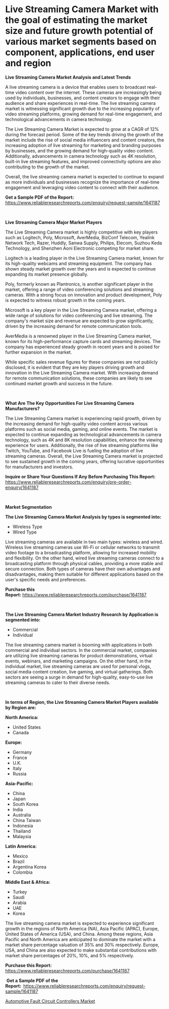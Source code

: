 <p><h1>Live Streaming Camera Market with the goal of estimating the market size and future growth potential of various market segments based on component, applications, end user and region</h1></p><p><strong>Live Streaming Camera Market Analysis and Latest Trends</strong></p>
<p><p>A live streaming camera is a device that enables users to broadcast real-time video content over the internet. These cameras are increasingly being used by individuals, businesses, and content creators to engage with their audience and share experiences in real-time. The live streaming camera market is witnessing significant growth due to the increasing popularity of video streaming platforms, growing demand for real-time engagement, and technological advancements in camera technology.</p><p>The Live Streaming Camera Market is expected to grow at a CAGR of 12% during the forecast period. Some of the key trends driving the growth of the market include the rise of social media influencers and content creators, the increasing adoption of live streaming for marketing and branding purposes by businesses, and the growing demand for high-quality video content. Additionally, advancements in camera technology such as 4K resolution, built-in live streaming features, and improved connectivity options are also contributing to the growth of the market.</p><p>Overall, the live streaming camera market is expected to continue to expand as more individuals and businesses recognize the importance of real-time engagement and leveraging video content to connect with their audience.</p></p>
<p><strong>Get a Sample PDF of the Report:&nbsp;</strong> <a href="https://www.reliableresearchreports.com/enquiry/request-sample/1641187">https://www.reliableresearchreports.com/enquiry/request-sample/1641187</a></p>
<p>&nbsp;</p>
<p><strong>Live Streaming Camera Major Market Players</strong></p>
<p><p>The Live Streaming Camera market is highly competitive with key players such as Logitech, Poly, Microsoft, AverMedia, BizConf Telecom, Yealink Network Tech, Razer, Huddly, Sanwa Supply, Philips, Elecom, Suzhou Keda Technology, and Shenzhen Aoni Electronic competing for market share.</p><p>Logitech is a leading player in the Live Streaming Camera market, known for its high-quality webcams and streaming equipment. The company has shown steady market growth over the years and is expected to continue expanding its market presence globally.</p><p>Poly, formerly known as Plantronics, is another significant player in the market, offering a range of video conferencing solutions and streaming cameras. With a strong focus on innovation and product development, Poly is expected to witness robust growth in the coming years.</p><p>Microsoft is a key player in the Live Streaming Camera market, offering a wide range of solutions for video conferencing and live streaming. The company's market size and revenue are expected to grow significantly, driven by the increasing demand for remote communication tools.</p><p>AverMedia is a renowned player in the Live Streaming Camera market, known for its high-performance capture cards and streaming devices. The company has experienced steady growth in recent years and is poised for further expansion in the market.</p><p>While specific sales revenue figures for these companies are not publicly disclosed, it is evident that they are key players driving growth and innovation in the Live Streaming Camera market. With increasing demand for remote communication solutions, these companies are likely to see continued market growth and success in the future.</p></p>
<p>&nbsp;</p>
<p><strong>What Are The Key Opportunities For Live Streaming Camera Manufacturers?</strong></p>
<p><p>The Live Streaming Camera market is experiencing rapid growth, driven by the increasing demand for high-quality video content across various platforms such as social media, gaming, and online events. The market is expected to continue expanding as technological advancements in camera technology, such as 4K and 8K resolution capabilities, enhance the viewing experience for users. Additionally, the rise of live streaming platforms like Twitch, YouTube, and Facebook Live is fueling the adoption of live streaming cameras. Overall, the Live Streaming Camera market is projected to see sustained growth in the coming years, offering lucrative opportunities for manufacturers and investors.</p></p>
<p><strong>Inquire or Share Your Questions If Any Before Purchasing This Report:</strong> <a href="https://www.reliableresearchreports.com/enquiry/pre-order-enquiry/1641187">https://www.reliableresearchreports.com/enquiry/pre-order-enquiry/1641187</a></p>
<p>&nbsp;</p>
<p><strong>Market Segmentation</strong></p>
<p><strong>The Live Streaming Camera Market Analysis by types is segmented into:</strong></p>
<p><ul><li>Wireless Type</li><li>Wired Type</li></ul></p>
<p><p>Live streaming cameras are available in two main types: wireless and wired. Wireless live streaming cameras use Wi-Fi or cellular networks to transmit video footage to a broadcasting platform, allowing for increased mobility and flexibility. On the other hand, wired live streaming cameras connect to a broadcasting platform through physical cables, providing a more stable and secure connection. Both types of cameras have their own advantages and disadvantages, making them suitable for different applications based on the user's specific needs and preferences.</p></p>
<p><strong>Purchase this Report:&nbsp;</strong><a href="https://www.reliableresearchreports.com/purchase/1641187">https://www.reliableresearchreports.com/purchase/1641187</a></p>
<p>&nbsp;</p>
<p><strong>The Live Streaming Camera Market Industry Research by Application is segmented into:</strong></p>
<p><ul><li>Commercial</li><li>Individual</li></ul></p>
<p><p>The live streaming camera market is booming with applications in both commercial and individual sectors. In the commercial market, companies are utilizing live streaming cameras for product demonstrations, virtual events, webinars, and marketing campaigns. On the other hand, in the individual market, live streaming cameras are used for personal vlogs, social media content creation, live gaming, and virtual gatherings. Both sectors are seeing a surge in demand for high-quality, easy-to-use live streaming cameras to cater to their diverse needs.</p></p>
<p>&nbsp;</p>
<p><strong>In terms of Region, the Live Streaming Camera Market Players available by Region are:</strong></p>
<p>
    <p> <strong> North America: </strong>
        <ul>
            <li>United States</li>
            <li>Canada</li>
        </ul>
        </p> 
    <p> <strong> Europe: </strong>
        <ul>
            <li>Germany</li>
            <li>France</li>
            <li>U.K.</li>
            <li>Italy</li>
            <li>Russia</li>
        </ul>
        </p> 
    <p> <strong> Asia-Pacific: </strong>
        <ul>
            <li>China</li>
            <li>Japan</li>
            <li>South Korea</li>
            <li>India</li>
            <li>Australia</li>
            <li>China Taiwan</li>
            <li>Indonesia</li>
            <li>Thailand</li>
            <li>Malaysia</li>
        </ul>
        </p> 
    <p> <strong> Latin America: </strong>
        <ul>
            <li>Mexico</li>
            <li>Brazil</li>
            <li>Argentina Korea</li>
            <li>Colombia</li>
        </ul>
        </p> 
    <p> <strong> Middle East & Africa: </strong>
        <ul>
            <li>Turkey</li>
            <li>Saudi</li>
            <li>Arabia</li>
            <li>UAE</li>
            <li>Korea</li>
        </ul>
    </p>
    </p>
<p><p>The live streaming camera market is expected to experience significant growth in the regions of North America (NA), Asia Pacific (APAC), Europe, United States of America (USA), and China. Among these regions, Asia Pacific and North America are anticipated to dominate the market with a market share percentage valuation of 35% and 30% respectively. Europe, USA, and China are also expected to make substantial contributions with market share percentages of 20%, 10%, and 5% respectively.</p></p>
<p><strong>Purchase this Report: </strong><a href="https://www.reliableresearchreports.com/purchase/1641187">https://www.reliableresearchreports.com/purchase/1641187</a></p>
<p>&nbsp;<strong>Get a Sample PDF of the Report:&nbsp;&nbsp;</strong><a href="https://www.reliableresearchreports.com/enquiry/request-sample/1641187">https://www.reliableresearchreports.com/enquiry/request-sample/1641187</a></p>
<p><strong></strong></p>
<p><p><a href="https://flame-sidecar-702.notion.site/Insights-into-Automotive-Fault-Circuit-Controllers-Market-Size-Analysing-Market-Share-Trends-and--21b22f609f2045a18bb0b01040335037">Automotive Fault Circuit Controllers Market</a></p></p>
